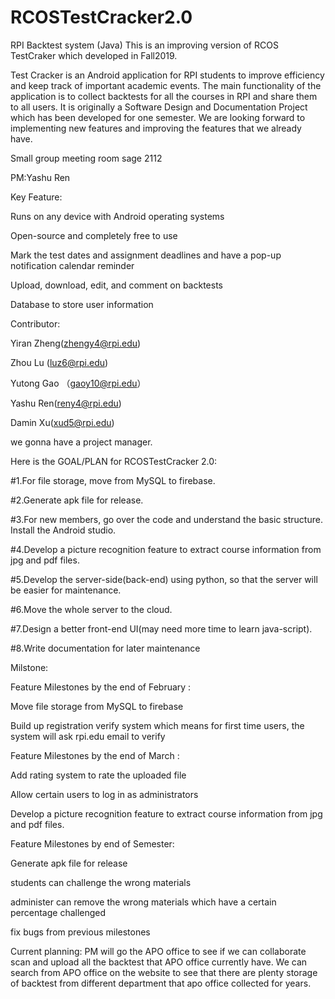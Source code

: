# RCOSTestCracker2.0
RPI Backtest system (Java)
This is an improving version of RCOS TestCraker which developed in Fall2019.

Test Cracker is an Android application for RPI students to improve efficiency and keep track of important academic events. The main functionality of the application is to collect backtests for all the courses in RPI and share them to all users. It is originally a Software Design and Documentation Project which has been developed for one semester. We are looking forward to implementing new features and improving the features that we already have.

Small group meeting room sage 2112


PM:Yashu Ren

Key Feature:

Runs on any device with Android operating systems

Open-source and completely free to use

Mark the test dates and assignment deadlines and have a pop-up notification calendar reminder

Upload, download, edit, and comment on backtests

Database to store user information


Contributor:

Yiran Zheng(zhengy4@rpi.edu)

Zhou Lu (luz6@rpi.edu)

Yutong Gao （gaoy10@rpi.edu）

Yashu Ren(reny4@rpi.edu)

Damin Xu(xud5@rpi.edu)



we gonna have a project manager. 


Here is the GOAL/PLAN for RCOSTestCracker 2.0:

#1.For file storage, move from MySQL to firebase.

#2.Generate apk file for release.

#3.For new members, go over the code and understand the basic structure. Install the Android studio.

#4.Develop a picture recognition feature to extract course information from jpg and pdf files.

#5.Develop the server-side(back-end) using python, so that the server will be easier for maintenance.

#6.Move the whole server to the cloud.

#7.Design a better front-end UI(may need more time to learn java-script).

#8.Write documentation for later maintenance


Milstone:


Feature Milestones by the end of February :

Move file storage from MySQL to firebase

Build up registration verify system which means for first time users, the system will ask rpi.edu email to verify


Feature Milestones by the end of March :

Add rating system to rate the uploaded file

Allow certain users to log in as administrators

Develop a picture recognition feature to extract course information from jpg and pdf files.


Feature Milestones by end of Semester:

Generate apk file for release

students can challenge the wrong materials

administer can remove the wrong materials which have a certain percentage challenged

fix bugs from previous milestones



Current planning:
PM will go the APO office to see if we can collaborate scan and upload all the backtest that APO office currently have. We can search from APO office on the website to see that there are plenty storage of backtest from different department that apo office collected for years. 

